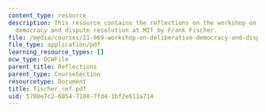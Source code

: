 ```yaml
---
content_type: resource
description: This resource contains the reflections on the workshop on deliberative
  democracy and dispute resolution at MIT by Frank Fischer.
file: /media/courses/11-969-workshop-on-deliberative-democracy-and-dispute-resolution-summer-2005/5788e7c2605471087fd41bf2e611a714_fischer_ref.pdf
file_type: application/pdf
learning_resource_types: []
ocw_type: OCWFile
parent_title: Reflections
parent_type: CourseSection
resourcetype: Document
title: fischer_ref.pdf
uid: 5788e7c2-6054-7108-7fd4-1bf2e611a714
---
```

